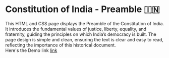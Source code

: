 <h1>Constitution of India - Preamble 🇮🇳</h1>
This HTML and CSS page displays the Preamble of the Constitution of India. It introduces the fundamental values of justice, liberty, equality, and fraternity, guiding the principles on which India’s democracy is built. The page design is simple and clean, ensuring the text is clear and easy to read, reflecting the importance of this historical document. <br>
Here's the Demo link <a href="https://sankalpmtellur.github.io/Preamble/">link</a>
